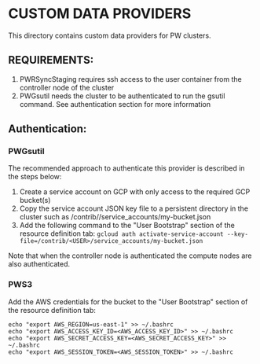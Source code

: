# CUSTOM DATA PROVIDERS
This directory contains custom data providers for PW clusters. 

## REQUIREMENTS:
1. PWRSyncStaging requires ssh access to the user container from the controller node of the cluster
2. PWGsutil needs the cluster to be authenticated to run the gsutil command. See authentication section for more information


## Authentication:
### PWGsutil
The recommended approach to authenticate this provider is described in the steps below:
1. Create a service account on GCP with only access to the required GCP bucket(s)
2. Copy the service account JSON key file to a persistent directory in the cluster such as /contrib/<USER>/service_accounts/my-bucket.json
3. Add the following command to the "User Bootstrap" section of the resource definition tab: `gcloud auth activate-service-account --key-file=/contrib/<USER>/service_accounts/my-bucket.json`

Note that when the controller node is authenticated the compute nodes are also authenticated.

### PWS3
Add the AWS credentials for the bucket to the "User Bootstrap" section of the resource definition tab:
```
echo "export AWS_REGION=us-east-1" >> ~/.bashrc
echo "export AWS_ACCESS_KEY_ID=<AWS_ACCESS_KEY_ID>" >> ~/.bashrc 
echo "export AWS_SECRET_ACCESS_KEY=<AWS_SECRET_ACCESS_KEY>" >> ~/.bashrc 
echo "export AWS_SESSION_TOKEN=<AWS_SESSION_TOKEN>" >> ~/.bashrc
```

